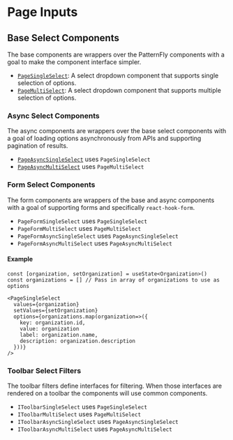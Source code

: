 # Page Inputs

## Base Select Components

The base components are wrappers over the PatternFly components with a goal to make the component interface simpler.

- [`PageSingleSelect`](./PageSingleSelect.tsx): A select dropdown component that supports single selection of options.
- [`PageMultiSelect`](./PageMultiSelect.tsx): A select dropdown component that supports multiple selection of options.

### Async Select Components

The async components are wrappers over the base select components with a goal of loading options asynchronously from APIs and supporting pagination of results.

- [`PageAsyncSingleSelect`](./PageAsyncSingleSelect.tsx) uses `PageSingleSelect`
- [`PageAsyncMultiSelect`](./PageAsyncMultiSelect.tsx) uses `PageMultiSelect`

### Form Select Components

The form components are wrappers of the base and async components with a goal of supporting forms and specifically `react-hook-form`.

- `PageFormSingleSelect` uses `PageSingleSelect`
- `PageFormMultiSelect` uses `PageMultiSelect`
- `PageFormAsyncSingleSelect` uses `PageAsyncSingleSelect`
- `PageFormAsyncMultiSelect` uses `PageAsyncMultiSelect`

#### Example

```tsx
const [organization, setOrganization] = useState<Organization>()
const organizations = [] // Pass in array of organizations to use as options

<PageSingleSelect
  values={organization}
  setValues={setOrganization}
  options={organizations.map(organization=>({
    key: organization.id,
    value: organization
    label: organization.name,
    description: organization.description
  }))}
/>
```

### Toolbar Select Filters

The toolbar filters define interfaces for filtering. When those interfaces are rendered on a toolbar the components will use common components.

- `IToolbarSingleSelect` uses `PageSingleSelect`
- `IToolbarMultiSelect` uses `PageMultiSelect`
- `IToolbarAsyncSingleSelect` uses `PageAsyncSingleSelect`
- `IToolbarAsyncMultiSelect` uses `PageAsyncMultiSelect`
